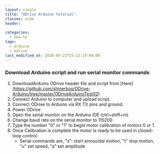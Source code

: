 ```yaml
---
layout: single
title: "ODrive Arduino Tutorial"
classes: wide
header:
  
categories:
  - how-to
tags:
  - arduino
  - odrive
last_modified_at: 2020-09-22T15:12:19-04:00
---
```


### Download Arduino script and run serial monitor commands

1. DownloadArduino ODrive header file and script from [Here] (https://github.com/shinerboy/ODrive-Arduino/tree/master/ODriveArduinoTest02)
2. Connect Arduino to computer and upload script.
3. Connect ODrive to Arduino via RX TX pins and ground.
4. Power ODrive
5. Open the serial monitor on the Arduino IDE (ctrl+shift+m)
6. Change baud rate on the serial monitor to 115200
7. Type the number "0" or "1" to begin motor calibration of motors 0 or 1.
8. Once Calibration is complete the motor is ready to be used in closed-loop control.
    * Serial commands are, "s": start sinosoidal motion, "t" stop motion, "u" set speed, "a" set amplitude
   





